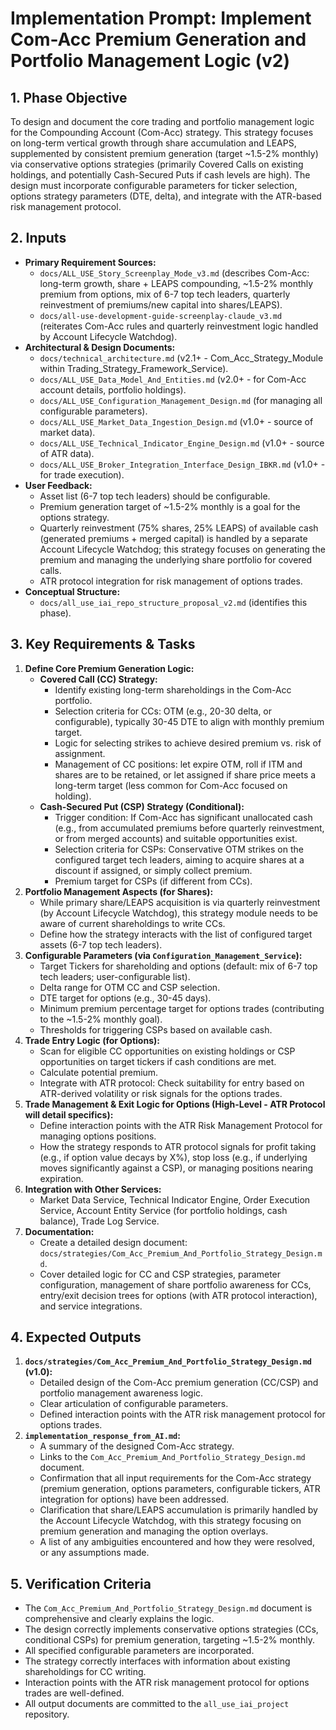 # Implementation Prompt: Implement Com-Acc Premium Generation and Portfolio Management Logic (v2)

## 1. Phase Objective

To design and document the core trading and portfolio management logic for the Compounding Account (Com-Acc) strategy. This strategy focuses on long-term vertical growth through share accumulation and LEAPS, supplemented by consistent premium generation (target ~1.5-2% monthly) via conservative options strategies (primarily Covered Calls on existing holdings, and potentially Cash-Secured Puts if cash levels are high). The design must incorporate configurable parameters for ticker selection, options strategy parameters (DTE, delta), and integrate with the ATR-based risk management protocol.

## 2. Inputs

*   **Primary Requirement Sources:**
    *   `docs/ALL_USE_Story_Screenplay_Mode_v3.md` (describes Com-Acc: long-term growth, share + LEAPS compounding, ~1.5-2% monthly premium from options, mix of 6-7 top tech leaders, quarterly reinvestment of premiums/new capital into shares/LEAPS).
    *   `docs/all-use-development-guide-screenplay-claude_v3.md` (reiterates Com-Acc rules and quarterly reinvestment logic handled by Account Lifecycle Watchdog).
*   **Architectural & Design Documents:**
    *   `docs/technical_architecture.md` (v2.1+ - Com_Acc_Strategy_Module within Trading_Strategy_Framework_Service).
    *   `docs/ALL_USE_Data_Model_And_Entities.md` (v2.0+ - for Com-Acc account details, portfolio holdings).
    *   `docs/ALL_USE_Configuration_Management_Design.md` (for managing all configurable parameters).
    *   `docs/ALL_USE_Market_Data_Ingestion_Design.md` (v1.0+ - source of market data).
    *   `docs/ALL_USE_Technical_Indicator_Engine_Design.md` (v1.0+ - source of ATR data).
    *   `docs/ALL_USE_Broker_Integration_Interface_Design_IBKR.md` (v1.0+ - for trade execution).
*   **User Feedback:**
    *   Asset list (6-7 top tech leaders) should be configurable.
    *   Premium generation target of ~1.5-2% monthly is a goal for the options strategy.
    *   Quarterly reinvestment (75% shares, 25% LEAPS) of available cash (generated premiums + merged capital) is handled by a separate Account Lifecycle Watchdog; this strategy focuses on generating the premium and managing the underlying share portfolio for covered calls.
    *   ATR protocol integration for risk management of options trades.
*   **Conceptual Structure:**
    *   `docs/all_use_iai_repo_structure_proposal_v2.md` (identifies this phase).

## 3. Key Requirements & Tasks

1.  **Define Core Premium Generation Logic:**
    *   **Covered Call (CC) Strategy:**
        *   Identify existing long-term shareholdings in the Com-Acc portfolio.
        *   Selection criteria for CCs: OTM (e.g., 20-30 delta, or configurable), typically 30-45 DTE to align with monthly premium target.
        *   Logic for selecting strikes to achieve desired premium vs. risk of assignment.
        *   Management of CC positions: let expire OTM, roll if ITM and shares are to be retained, or let assigned if share price meets a long-term target (less common for Com-Acc focused on holding).
    *   **Cash-Secured Put (CSP) Strategy (Conditional):**
        *   Trigger condition: If Com-Acc has significant unallocated cash (e.g., from accumulated premiums before quarterly reinvestment, or from merged accounts) and suitable opportunities exist.
        *   Selection criteria for CSPs: Conservative OTM strikes on the configured target tech leaders, aiming to acquire shares at a discount if assigned, or simply collect premium.
        *   Premium target for CSPs (if different from CCs).
2.  **Portfolio Management Aspects (for Shares):**
    *   While primary share/LEAPS acquisition is via quarterly reinvestment (by Account Lifecycle Watchdog), this strategy module needs to be aware of current shareholdings to write CCs.
    *   Define how the strategy interacts with the list of configured target assets (6-7 top tech leaders).
3.  **Configurable Parameters (via `Configuration_Management_Service`):**
    *   Target Tickers for shareholding and options (default: mix of 6-7 top tech leaders; user-configurable list).
    *   Delta range for OTM CC and CSP selection.
    *   DTE target for options (e.g., 30-45 days).
    *   Minimum premium percentage target for options trades (contributing to the ~1.5-2% monthly goal).
    *   Thresholds for triggering CSPs based on available cash.
4.  **Trade Entry Logic (for Options):**
    *   Scan for eligible CC opportunities on existing holdings or CSP opportunities on target tickers if cash conditions are met.
    *   Calculate potential premium.
    *   Integrate with ATR protocol: Check suitability for entry based on ATR-derived volatility or risk signals for the options trades.
5.  **Trade Management & Exit Logic for Options (High-Level - ATR Protocol will detail specifics):**
    *   Define interaction points with the ATR Risk Management Protocol for managing options positions.
    *   How the strategy responds to ATR protocol signals for profit taking (e.g., if option value decays by X%), stop loss (e.g., if underlying moves significantly against a CSP), or managing positions nearing expiration.
6.  **Integration with Other Services:**
    *   Market Data Service, Technical Indicator Engine, Order Execution Service, Account Entity Service (for portfolio holdings, cash balance), Trade Log Service.
7.  **Documentation:**
    *   Create a detailed design document: `docs/strategies/Com_Acc_Premium_And_Portfolio_Strategy_Design.md`.
    *   Cover detailed logic for CC and CSP strategies, parameter configuration, management of share portfolio awareness for CCs, entry/exit decision trees for options (with ATR protocol interaction), and service integrations.

## 4. Expected Outputs

1.  **`docs/strategies/Com_Acc_Premium_And_Portfolio_Strategy_Design.md` (v1.0):**
    *   Detailed design of the Com-Acc premium generation (CC/CSP) and portfolio management awareness logic.
    *   Clear articulation of configurable parameters.
    *   Defined interaction points with the ATR risk management protocol for options trades.
2.  **`implementation_response_from_AI.md`:**
    *   A summary of the designed Com-Acc strategy.
    *   Links to the `Com_Acc_Premium_And_Portfolio_Strategy_Design.md` document.
    *   Confirmation that all input requirements for the Com-Acc strategy (premium generation, options parameters, configurable tickers, ATR integration for options) have been addressed.
    *   Clarification that share/LEAPS accumulation is primarily handled by the Account Lifecycle Watchdog, with this strategy focusing on premium generation and managing the option overlays.
    *   A list of any ambiguities encountered and how they were resolved, or any assumptions made.

## 5. Verification Criteria

*   The `Com_Acc_Premium_And_Portfolio_Strategy_Design.md` document is comprehensive and clearly explains the logic.
*   The design correctly implements conservative options strategies (CCs, conditional CSPs) for premium generation, targeting ~1.5-2% monthly.
*   All specified configurable parameters are incorporated.
*   The strategy correctly interfaces with information about existing shareholdings for CC writing.
*   Interaction points with the ATR risk management protocol for options trades are well-defined.
*   All output documents are committed to the `all_use_iai_project` repository.

